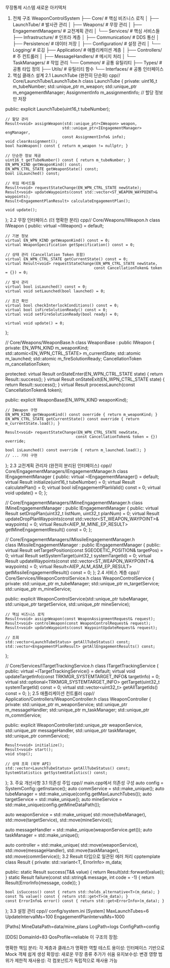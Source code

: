 무장통제 시스템 새로운 아키텍처
1. 전체 구조
WeaponControlSystem
├── Core/                          # 핵심 비즈니스 로직
│   ├── LaunchTube/               # 발사관 관리
│   ├── Weapons/                  # 무장 관리
│   ├── EngagementManagers/       # 교전계획 관리
│   └── Services/                 # 핵심 서비스들
├── Infrastructure/               # 인프라 계층
│   ├── Communication/            # DDS 통신
│   ├── Persistence/              # 데이터 저장
│   ├── Configuration/            # 설정 관리
│   └── Logging/                  # 로깅
├── Application/                  # 애플리케이션 계층
│   ├── Controllers/              # 주 컨트롤러
│   ├── MessageHandlers/          # 메시지 처리
│   └── TaskManagers/             # 작업 관리
└── Common/                       # 공통 유틸리티
    ├── Types/                    # 공통 타입 정의
    ├── Utils/                    # 유틸리티 함수
    └── Interfaces/               # 공통 인터페이스
2. 핵심 클래스 설계
2.1 LaunchTube (완전히 단순화)
cpp// Core/LaunchTube/LaunchTube.h
class LaunchTube {
private:
    uint16_t m_tubeNumber;
    std::unique_ptr<IWeapon> m_weapon;
    std::unique_ptr<IEngagementManager> m_engagementManager;
    AssignmentInfo m_assignmentInfo;  // 할당 정보만 저장
    
public:
    explicit LaunchTube(uint16_t tubeNumber);
    
    // 할당 관리
    Result<void> assignWeapon(std::unique_ptr<IWeapon> weapon, 
                             std::unique_ptr<IEngagementManager> engManager,
                             const AssignmentInfo& info);
    void clearAssignment();
    bool hasWeapon() const { return m_weapon != nullptr; }
    
    // 단순한 정보 제공
    uint16_t getTubeNumber() const { return m_tubeNumber; }
    EN_WPN_KIND getWeaponKind() const;
    EN_WPN_CTRL_STATE getWeaponState() const;
    bool isLaunched() const;
    
    // 위임 메서드들
    Result<void> requestStateChange(EN_WPN_CTRL_STATE newState);
    Result<void> updateWaypoints(const std::vector<ST_WEAPON_WAYPOINT>& waypoints);
    Result<EngagementPlanResult> calculateEngagementPlan();
    
    void update();
};
2.2 무장 인터페이스 (더 명확한 분리)
cpp// Core/Weapons/IWeapon.h
class IWeapon {
public:
    virtual ~IWeapon() = default;
    
    // 기본 정보
    virtual EN_WPN_KIND getWeaponKind() const = 0;
    virtual WeaponSpecification getSpecification() const = 0;
    
    // 상태 관리 (Cancellation Token 포함)
    virtual EN_WPN_CTRL_STATE getCurrentState() const = 0;
    virtual Result<void> requestStateChange(EN_WPN_CTRL_STATE newState, 
                                           const CancellationToken& token = {}) = 0;
    
    // 발사 관리
    virtual bool isLaunched() const = 0;
    virtual void setLaunched(bool launched) = 0;
    
    // 조건 확인
    virtual bool checkInterlockConditions() const = 0;
    virtual bool isFireSolutionReady() const = 0;
    virtual void setFireSolutionReady(bool ready) = 0;
    
    virtual void update() = 0;
};

// Core/Weapons/WeaponBase.h
class WeaponBase : public IWeapon {
private:
    EN_WPN_KIND m_weaponKind;
    std::atomic<EN_WPN_CTRL_STATE> m_currentState;
    std::atomic<bool> m_launched;
    std::atomic<bool> m_fireSolutionReady;
    CancellationToken m_cancellationToken;
    
protected:
    virtual Result<void> onStateEnter(EN_WPN_CTRL_STATE state) { return Result<void>::success(); }
    virtual Result<void> onStateExit(EN_WPN_CTRL_STATE state) { return Result<void>::success(); }
    virtual Result<void> processLaunch(const CancellationToken& token);
    
public:
    explicit WeaponBase(EN_WPN_KIND weaponKind);
    
    // IWeapon 구현
    EN_WPN_KIND getWeaponKind() const override { return m_weaponKind; }
    EN_WPN_CTRL_STATE getCurrentState() const override { return m_currentState.load(); }
    
    Result<void> requestStateChange(EN_WPN_CTRL_STATE newState, 
                                   const CancellationToken& token = {}) override;
    
    bool isLaunched() const override { return m_launched.load(); }
    // ... 기타 구현
};
2.3 교전계획 관리자 (완전히 분리된 인터페이스)
cpp// Core/EngagementManagers/IEngagementManager.h
class IEngagementManager {
public:
    virtual ~IEngagementManager() = default;
    virtual Result<void> initialize(uint16_t tubeNumber) = 0;
    virtual Result<EngagementPlanResult> calculatePlan() = 0;
    virtual bool isEngagementPlanValid() const = 0;
    virtual void update() = 0;
};

// Core/EngagementManagers/IMineEngagementManager.h
class IMineEngagementManager : public IEngagementManager {
public:
    virtual Result<void> setDropPlan(uint32_t listNum, uint32_t planNum) = 0;
    virtual Result<void> updateDropPlanWaypoints(const std::vector<ST_WEAPON_WAYPOINT>& waypoints) = 0;
    virtual Result<AIEP_M_MINE_EP_RESULT> getMineEngagementResult() const = 0;
};

// Core/EngagementManagers/IMissileEngagementManager.h  
class IMissileEngagementManager : public IEngagementManager {
public:
    virtual Result<void> setTargetPosition(const SGEODETIC_POSITION& targetPos) = 0;
    virtual Result<void> setSystemTarget(uint32_t systemTargetId) = 0;
    virtual Result<void> updateWaypoints(const std::vector<ST_WEAPON_WAYPOINT>& waypoints) = 0;
    virtual Result<AIEP_ALM_ASM_EP_RESULT> getMissileEngagementResult() const = 0;
};
2.4 서비스 계층
cpp// Core/Services/WeaponControlService.h
class WeaponControlService {
private:
    std::unique_ptr<ILaunchTubeManager> m_tubeManager;
    std::unique_ptr<ITargetTrackingService> m_targetService;
    std::unique_ptr<IMineDropPlanService> m_mineService;
    
public:
    explicit WeaponControlService(std::unique_ptr<ILaunchTubeManager> tubeManager,
                                 std::unique_ptr<ITargetTrackingService> targetService,
                                 std::unique_ptr<IMineDropPlanService> mineService);
    
    // 핵심 비즈니스 로직
    Result<void> assignWeapon(const WeaponAssignmentRequest& request);
    Result<void> controlWeapon(const WeaponControlRequest& request);
    Result<void> updateWaypoints(const WaypointUpdateRequest& request);
    
    // 조회
    std::vector<LaunchTubeStatus> getAllTubeStatus() const;
    std::vector<EngagementPlanResult> getAllEngagementResults() const;
};

// Core/Services/ITargetTrackingService.h
class ITargetTrackingService {
public:
    virtual ~ITargetTrackingService() = default;
    virtual void updateTargetInfo(const TRKMGR_SYSTEMTARGET_INFO& targetInfo) = 0;
    virtual std::optional<TRKMGR_SYSTEMTARGET_INFO> getTarget(uint32_t systemTargetId) const = 0;
    virtual std::vector<uint32_t> getAllTargetIds() const = 0;
};
2.5 애플리케이션 컨트롤러
cpp// Application/Controllers/WeaponController.h
class WeaponController {
private:
    std::unique_ptr<WeaponControlService> m_weaponService;
    std::unique_ptr<IMessageHandler> m_messageHandler;
    std::unique_ptr<IPeriodicTaskManager> m_taskManager;
    std::unique_ptr<ICommunicationService> m_commService;
    
public:
    explicit WeaponController(std::unique_ptr<WeaponControlService> weaponService,
                             std::unique_ptr<IMessageHandler> messageHandler,
                             std::unique_ptr<IPeriodicTaskManager> taskManager,
                             std::unique_ptr<ICommunicationService> commService);
    
    Result<void> initialize();
    Result<void> start();
    void stop();
    
    // 상태 조회 (외부 API)
    std::vector<LaunchTubeStatus> getAllTubeStatus() const;
    SystemStatistics getSystemStatistics() const;
};
3. 주요 개선사항
3.1 의존성 주입
cpp// main.cpp에서 의존성 구성
auto config = SystemConfig::getInstance();
auto commService = std::make_unique<DdsCommunicationService>();
auto tubeManager = std::make_unique<LaunchTubeManager>(config.getMaxLaunchTubes());
auto targetService = std::make_unique<TargetTrackingService>();
auto mineService = std::make_unique<MineDropPlanService>(config.getMineDataPath());

auto weaponService = std::make_unique<WeaponControlService>(
    std::move(tubeManager), std::move(targetService), std::move(mineService));

auto messageHandler = std::make_unique<DdsMessageHandler>(weaponService.get());
auto taskManager = std::make_unique<PeriodicTaskManager>();

auto controller = std::make_unique<WeaponController>(
    std::move(weaponService), std::move(messageHandler), 
    std::move(taskManager), std::move(commService));
3.2 Result 타입으로 일관된 에러 처리
cpptemplate<typename T>
class Result {
private:
    std::variant<T, ErrorInfo> m_data;
    
public:
    static Result<T> success(T&& value) { return Result(std::forward<T>(value)); }
    static Result<T> failure(const std::string& message, int code = -1) { 
        return Result(ErrorInfo{message, code}); 
    }
    
    bool isSuccess() const { return std::holds_alternative<T>(m_data); }
    const T& value() const { return std::get<T>(m_data); }
    const ErrorInfo& error() const { return std::get<ErrorInfo>(m_data); }
};
3.3 설정 관리
cpp// config/system.ini
[System]
MaxLaunchTubes=6
UpdateIntervalMs=100
EngagementPlanIntervalMs=1000

[Paths]
MineDataPath=data/mine_plans
LogPath=logs
ConfigPath=config

[DDS]
DomainId=83
QosProfile=reliable
이 구조의 장점:

명확한 책임 분리: 각 계층과 클래스가 명확한 역할
테스트 용이성: 인터페이스 기반으로 Mock 객체 쉽게 생성
확장성: 새로운 무장 종류 추가가 쉬움
유지보수성: 변경 영향 범위가 제한적
재사용성: 각 컴포넌트가 독립적으로 재사용 가능
